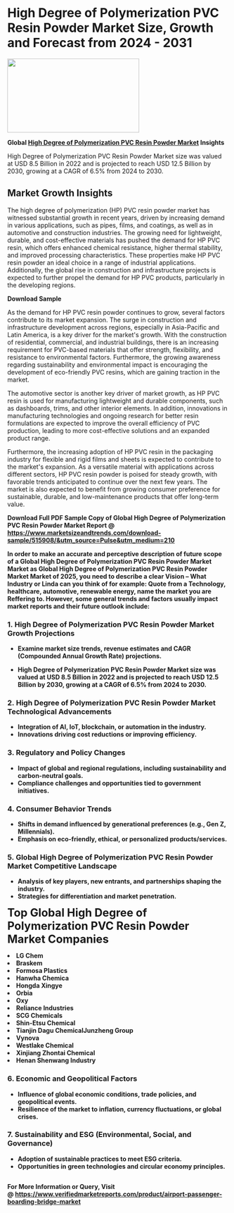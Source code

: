 <H1>High Degree of Polymerization PVC Resin Powder Market Size, Growth and Forecast from 2024 - 2031</H1><img class="aligncenter size-medium wp-image-584254" src="https://thirdeyenews.in/wp-content/uploads/2024/09/Global-Market-Research-300x168.jpeg" alt="" width="300" height="168" /><p><strong>Global&nbsp;<a href="https://www.marketsizeandtrends.com/download-sample/515908/&amp;utm_source=Pulse&amp;utm_medium=210">High Degree of Polymerization PVC Resin Powder Market</a> Insights</strong></p><p>High Degree of Polymerization PVC Resin Powder Market size was valued at USD 8.5 Billion in 2022 and is projected to reach USD 12.5 Billion by 2030, growing at a CAGR of 6.5% from 2024 to 2030.</p><p><h2>Market Growth Insights</h2> <p>The high degree of polymerization (HP) PVC resin powder market has witnessed substantial growth in recent years, driven by increasing demand in various applications, such as pipes, films, and coatings, as well as in automotive and construction industries. The growing need for lightweight, durable, and cost-effective materials has pushed the demand for HP PVC resin, which offers enhanced chemical resistance, higher thermal stability, and improved processing characteristics. These properties make HP PVC resin powder an ideal choice in a range of industrial applications. Additionally, the global rise in construction and infrastructure projects is expected to further propel the demand for HP PVC products, particularly in the developing regions.</p> <p><strong>Download Sample</strong></p> <p>As the demand for HP PVC resin powder continues to grow, several factors contribute to its market expansion. The surge in construction and infrastructure development across regions, especially in Asia-Pacific and Latin America, is a key driver for the market's growth. With the construction of residential, commercial, and industrial buildings, there is an increasing requirement for PVC-based materials that offer strength, flexibility, and resistance to environmental factors. Furthermore, the growing awareness regarding sustainability and environmental impact is encouraging the development of eco-friendly PVC resins, which are gaining traction in the market.</p> <p>The automotive sector is another key driver of market growth, as HP PVC resin is used for manufacturing lightweight and durable components, such as dashboards, trims, and other interior elements. In addition, innovations in manufacturing technologies and ongoing research for better resin formulations are expected to improve the overall efficiency of PVC production, leading to more cost-effective solutions and an expanded product range.</p> <p>Furthermore, the increasing adoption of HP PVC resin in the packaging industry for flexible and rigid films and sheets is expected to contribute to the market's expansion. As a versatile material with applications across different sectors, HP PVC resin powder is poised for steady growth, with favorable trends anticipated to continue over the next few years. The market is also expected to benefit from growing consumer preference for sustainable, durable, and low-maintenance products that offer long-term value.</p> <p><strong></p><p><span class=""><strong>Download Full PDF Sample Copy of Global High Degree of Polymerization PVC Resin Powder Market Report</strong> @ <a href="https://www.marketsizeandtrends.com/download-sample/515908/&amp;utm_source=Pulse&amp;utm_medium=210" target="_blank">https://www.marketsizeandtrends.com/download-sample/515908/&amp;utm_source=Pulse&amp;utm_medium=210</a></span></p><p>In order to make an accurate and perceptive description of future scope of a Global&nbsp;High Degree of Polymerization PVC Resin Powder Market Market as Global&nbsp;High Degree of Polymerization PVC Resin Powder Market Market of 2025, you need to describe a clear Vision &ndash; What Industry or Linda can you think of for example: Quote from a Technology, healthcare, automotive, renewable energy, name the market you are Reffering to. However, some general trends and factors usually impact market reports and their future outlook include:</p><h3>1.&nbsp;<strong>High Degree of Polymerization PVC Resin Powder Market Growth Projections</strong></h3><ul><li>Examine market size trends, revenue estimates and CAGR (Compounded Annual Growth Rate) projections.</li><li><p>High Degree of Polymerization PVC Resin Powder Market size was valued at USD 8.5 Billion in 2022 and is projected to reach USD 12.5 Billion by 2030, growing at a CAGR of 6.5% from 2024 to 2030.</p></li></ul><h3>2.&nbsp;<strong>High Degree of Polymerization PVC Resin Powder Market Technological Advancements</strong></h3><ul><li>Integration of AI, IoT, blockchain, or automation in the industry.</li><li>Innovations driving cost reductions or improving efficiency.</li></ul><h3>3.&nbsp;<strong>Regulatory and Policy Changes</strong></h3><ul><li>Impact of global and regional regulations, including sustainability and carbon-neutral goals.</li><li>Compliance challenges and opportunities tied to government initiatives.</li></ul><h3>4.&nbsp;<strong>Consumer Behavior Trends</strong></h3><ul><li>Shifts in demand influenced by generational preferences (e.g., Gen Z, Millennials).</li><li>Emphasis on eco-friendly, ethical, or personalized products/services.</li></ul><h3>5.&nbsp;<strong>Global High Degree of Polymerization PVC Resin Powder Market Competitive Landscape</strong></h3><ul><li>Analysis of key players, new entrants, and partnerships shaping the industry.</li><li>Strategies for differentiation and market penetration.</li></ul><p data-pm-slice="1 1 []"><span style="color: inherit; font-family: inherit; font-size: 25px;">Top Global High Degree of Polymerization PVC Resin Powder Market Companies</span></p><div class="" data-test-id=""><p><li>LG Chem</li><li> Braskem</li><li> Formosa Plastics</li><li> Hanwha Chemica</li><li> Hongda Xingye</li><li> Orbia</li><li> Oxy</li><li> Reliance Industries</li><li> SCG Chemicals</li><li> Shin-Etsu Chemical</li><li> Tianjin Dagu ChemicalJunzheng Group</li><li> Vynova</li><li> Westlake Chemical</li><li> Xinjiang Zhontai Chemical</li><li> Henan Shenwang Industry</li></p></div><h3>6.&nbsp;<strong>Economic and Geopolitical Factors</strong></h3><ul><li>Influence of global economic conditions, trade policies, and geopolitical events.</li><li>Resilience of the market to inflation, currency fluctuations, or global crises.</li></ul><h3>7.&nbsp;<strong>Sustainability and ESG (Environmental, Social, and Governance)</strong></h3><ul><li>Adoption of sustainable practices to meet ESG criteria.</li><li>Opportunities in green technologies and circular economy principles.</li></ul><h2><strong style="font-size: 14px;">For More Information or Query, Visit @&nbsp;</strong><a style="background-color: #ffffff; font-size: 14px;" href="https://www.marketsizeandtrends.com/report/high-degree-of-polymerization-pvc-resin-powder-market/" target="_blank">https://www.verifiedmarketreports.com/product/airport-passenger-boarding-bridge-market</a></h2>
